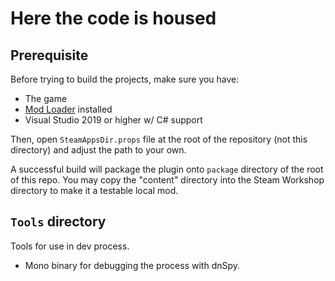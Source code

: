 # Here the code is housed

## Prerequisite

Before trying to build the projects, make sure you have:

- The game
- [Mod Loader](https://steamcommunity.com/sharedfiles/filedetails/?id=2187468759) installed
- Visual Studio 2019 or higher w/ C# support

Then, open `SteamAppsDir.props` file at the root of the repository (not this directory) and adjust the path to your own.

A successful build will package the plugin onto `package` directory of the root of this repo. You may copy the "content" directory into the Steam Workshop directory to make it a testable local mod.

## `Tools` directory

Tools for use in dev process.

- Mono binary for debugging the process with dnSpy.

